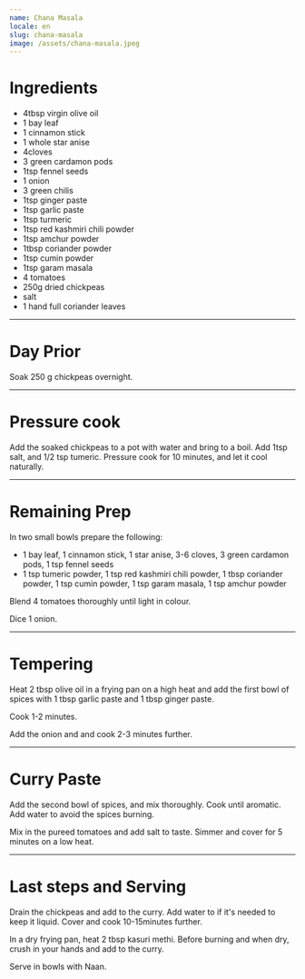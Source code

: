 ```yaml
---
name: Chana Masala
locale: en
slug: chana-masala
image: /assets/chana-masala.jpeg
---
```


# Ingredients


- 4tbsp virgin olive oil
- 1 bay leaf
- 1 cinnamon stick
- 1 whole star anise
- 4cloves
- 3 green cardamon pods
- 1tsp fennel seeds
- 1 onion
- 3 green chilis
- 1tsp ginger paste
- 1tsp garlic paste
- 1tsp turmeric
- 1tsp red kashmiri chili powder
- 1tsp amchur powder
- 1tbsp coriander powder
- 1tsp cumin powder
- 1tsp garam masala
- 4 tomatoes
- 250g dried chickpeas
- salt
- 1 hand full coriander leaves

---

# Day Prior

Soak 250 g chickpeas overnight.

---

# Pressure cook

Add the soaked chickpeas to a pot with water and bring to a boil. Add 1tsp salt, and 1/2 tsp tumeric. Pressure cook for 10 minutes, and let it cool naturally.

---

# Remaining Prep


In two small bowls prepare the following:

- 1 bay leaf, 1 cinnamon stick, 1 star anise, 3-6 cloves, 3 green cardamon pods, 1 tsp fennel seeds
- 1 tsp tumeric powder, 1 tsp red kashmiri chili powder, 1 tbsp coriander powder, 1 tsp cumin powder, 1 tsp garam masala, 1 tsp amchur powder

Blend 4 tomatoes thoroughly until light in colour.

Dice 1 onion.

---

# Tempering

Heat 2 tbsp olive oil in a frying pan on a high heat and add the first bowl of spices with 1 tbsp garlic paste and 1 tbsp ginger paste.

Cook 1-2 minutes.

Add the onion and and cook 2-3 minutes further.

---

# Curry Paste

Add the second bowl of spices, and mix thoroughly. Cook until aromatic. Add water to avoid the spices burning.

Mix in the pureed tomatoes and add salt to taste. Simmer and cover for 5 minutes on a low heat.

---

# Last steps and Serving

Drain the chickpeas and add to the curry. Add water to if it's needed to keep it liquid. Cover and cook 10-15minutes further.

In a dry frying pan, heat 2 tbsp kasuri methi. Before burning and when dry, crush in your hands and add to the curry.

Serve in bowls with Naan.
